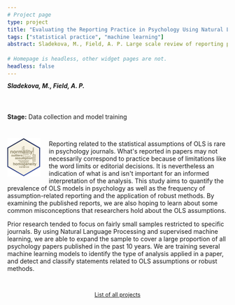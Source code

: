 ```yaml
---
# Project page
type: project
title: "Evaluating the Reporting Practice in Psychology Using Natural Language Processing"
tags: ["statistical practice", "machine learning"]
abstract: Sladekova, M., Field, A. P. Large scale review of reporting practices in published psychology journal articles. The review focuses on the prevalence of the application of OLS models, assumption-related reporting, and the misconceptions that researchers hold about OLS assumptions. 

# Homepage is headless, other widget pages are not.
headless: false
---
```


<h5 style="display:block; margin-top:-3px;"> Sladekova, M., Field, A. P.</h5>

</br>

**Stage:** Data collection and model training 

</br>

<img style="float: left; margin: 10px 20px 5px 0px;" src="images/nlp_hex_small.png" alt="word-cloud featuring assumption-related terms, like normality, heteroscedasticity, outliers, variance, etc." width="75"/> 
 
Reporting related to the statistical assumptions of OLS is rare in psychology journals. What's reported in papers may not necessarily correspond to practice because of limitations like the word limits or editorial decisions. It is nevertheless an indication of what is and isn't important for an informed interpretation of the analysis. This study aims to quantify the prevalence of OLS models in psychology as well as the frequency of assumption-related reporting and the application of robust methods. By examining the published reports, we are also hoping to learn about some common misconceptions that researchers hold about the OLS assumptions. 

Prior research tended to focus on fairly small samples restricted to specific journals. By using Natural Language Processing and supervised machine learning, we are able to expand the sample to cover a large proportion of all psychology papers published in the past 10 years. We are training several machine learning models to identify the type of analysis applied in a paper, and detect and classify statements related to OLS assumptions or robust methods. 

</br>

 <p style="text-align:center; font-size: 0.9em;"><a href = "/project_list"> List of all projects </a></p>

